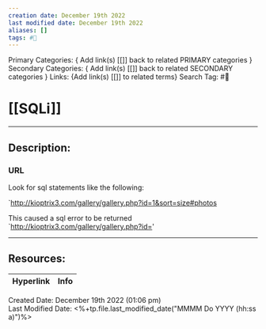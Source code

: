 ```yaml
---
creation date: December 19th 2022
last modified date: December 19th 2022
aliases: []
tags: #📕
---
```


Primary Categories: { Add link(s) [[]] back to related PRIMARY categories }
Secondary Categories:  { Add link(s) [[]] back to related SECONDARY categories }
Links: {Add link(s) [[]] to related terms}
Search Tag: #📕  

# [[SQLi]]  
___

## Description:  



### URL
Look for sql statements like the following:

`http://kioptrix3.com/gallery/gallery.php?id=1&sort=size#photos

This caused a sql error to be returned
`http://kioptrix3.com/gallery/gallery.php?id='




___

## Resources:

| Hyperlink | Info |
| --------- | ---- |


Created Date: December 19th 2022 (01:06 pm)  
Last Modified Date: <%+tp.file.last_modified_date("MMMM Do YYYY (hh:ss a)")%>
